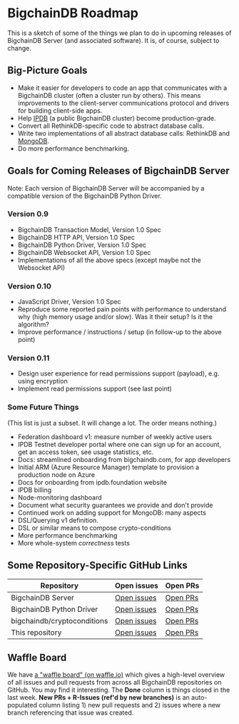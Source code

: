 # BigchainDB Roadmap

This is a sketch of some of the things we plan to do in upcoming releases of BigchainDB Server (and associated software). It is, of course, subject to change.


## Big-Picture Goals

* Make it easier for developers to code an app that communicates with a BigchainDB cluster (often a cluster run by others). This means improvements to the client-server communications protocol and drivers for building client-side apps.
* Help [IPDB](https://ipdb.foundation/) (a public BigchainDB cluster) become production-grade.
* Convert all RethinkDB-specific code to abstract database calls.
* Write two implementations of all abstract database calls: RethinkDB and [MongoDB](https://www.mongodb.com/).
* Do more performance benchmarking.
 

## Goals for Coming Releases of BigchainDB Server

Note: Each version of BigchainDB Server will be accompanied by a compatible version of the BigchainDB Python Driver.

### Version 0.9

* BigchainDB Transaction Model, Version 1.0 Spec
* BigchainDB HTTP API, Version 1.0 Spec
* BigchainDB Python Driver, Version 1.0 Spec
* BigchainDB Websocket API, Version 1.0 Spec
* Implementations of all the above specs (except maybe not the Websocket API)

### Version 0.10

* JavaScript Driver, Version 1.0 Spec
* Reproduce some reported pain points with performance to understand why (high memory usage and/or slow). Was it their setup? Is it the algorithm?
* Improve performance / instructions / setup (in follow-up to the above point)

### Version 0.11

* Design user experience for read permissions support (payload), e.g. using encryption
* Implement read permissions support (see last point)

### Some Future Things

(This list is just a subset. It will change a lot. The order means nothing.)

* Federation dashboard v1: measure number of weekly active users
* IPDB Testnet developer portal where one can sign up for an account, get an access token, see usage statistics, etc.
* Docs: streamlined onboarding from bigchaindb.com, for app developers
* Initial ARM (Azure Resource Manager) template to provision a production node on Azure
* Docs for onboarding from ipdb.foundation website
* IPDB billing
* Node-monitoring dashboard
* Document what security guarantees we provide and don't provide
* Continued work on adding support for MongoDB: many aspects
* DSL/Querying v1 definition.
* DSL or similar means to compose crypto-conditions
* More performance benchmarking
* More whole-system _correctness_ tests


## Some Repository-Specific GitHub Links

| **Repository** | **Open issues** | **Open PRs** |
|----------------|-----------------|--------------|
| BigchainDB Server | [Open issues](https://github.com/bigchaindb/bigchaindb/issues) | [Open PRs](https://github.com/bigchaindb/bigchaindb/pulls) |
| BigchainDB Python Driver | [Open issues](https://github.com/bigchaindb/bigchaindb-driver/issues) | [Open PRs](https://github.com/bigchaindb/bigchaindb-driver/pulls) |
| bigchaindb/cryptoconditions | [Open issues](https://github.com/bigchaindb/cryptoconditions/issues) | [Open PRs](https://github.com/bigchaindb/cryptoconditions/pulls) |
| This repository | [Open issues](https://github.com/bigchaindb/org/issues) | [Open PRs](https://github.com/bigchaindb/org/pulls) |


## Waffle Board

We have [a "waffle board" (on waffle.io)](https://waffle.io/bigchaindb/org/) which gives a high-level overview of all issues and pull requests from across all BigchainDB repositories on GitHub. You may find it interesting. The **Done** column is things closed in the last week. **New PRs + R-Issues (ref'd by new branches)** is an auto-populated column listing 1) new pull requests and 2) issues where a new branch referencing that issue was created.
